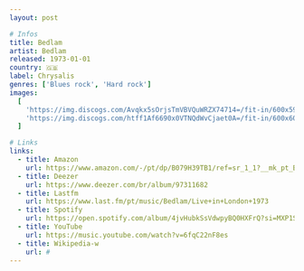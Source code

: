 ```yaml
---
layout: post

# Infos
title: Bedlam
artist: Bedlam
released: 1973-01-01
country: 🇬🇧
label: Chrysalis
genres: ['Blues rock', 'Hard rock']
images:
  [
    'https://img.discogs.com/Avqkx5sOrjsTmVBVQuWRZX74714=/fit-in/600x595/filters:strip_icc():format(jpeg):mode_rgb():quality(90)/discogs-images/R-2838894-1309306141.jpeg.jpg',
    'https://img.discogs.com/htff1Af6690x0VTNQdWvCjaet0A=/fit-in/600x600/filters:strip_icc():format(jpeg):mode_rgb():quality(90)/discogs-images/R-2838894-1435351233-4455.jpeg.jpg',
  ]

# Links
links:
  - title: Amazon
    url: https://www.amazon.com/-/pt/dp/B079H39TB1/ref=sr_1_1?__mk_pt_BR=%C3%85M%C3%85%C5%BD%C3%95%C3%91&dchild=1&keywords=bedlam&qid=1614543185&s=music&sr=1-1&tag=kvnol08-20
  - title: Deezer
    url: https://www.deezer.com/br/album/97311682
  - title: Lastfm
    url: https://www.last.fm/pt/music/Bedlam/Live+in+London+1973
  - title: Spotify
    url: https://open.spotify.com/album/4jvHubkSsVdwpyBQ0HXFrQ?si=MXP1S9oiTR2OSUOqJoRqdQ
  - title: YouTube
    url: https://music.youtube.com/watch?v=6fqC22nF8es
  - title: Wikipedia-w
    url: #
---
```

